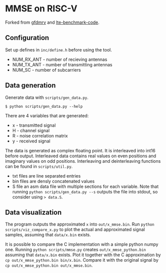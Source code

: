 # MMSE on RISC-V

Forked from [gfdmrv](https://gitlab.vodafone-chair.org/viktor.razilov/gfdmrv) and [lte-benchmark-code](https://gitlab.vodafone-chair.org/viktor.razilov/lte-benchmark-code).

## Configuration

Set up defines in `inc/define.h` before using the tool.
- NUM_RX_ANT - number of recieving antennas
- NUM_TX_ANT - number of transmitting antennas
- NUM_SC - number of subcarriers 

## Data generation

Generate data with `scripts/gen_data.py`.

```
$ python scripts/gen_data.py --help
```

There are 4 variables that are generated:
- x - transmitted signal
- H - channel signal
- R - noise correlation matrix
- y - received signal

The data is generated as complex floating point. It is interleaved into int16 before output. Interleaved data contains real values on even positions and imaginary values on odd positions. Interleaving and deinterleaving functions can be found in `scripts/util.py`.

- txt files are line separated entries
- bin files are densly concatenated values
- S file an asm data file with multiple sections for each variable. Note that running `python scripts/gen_data.py --s` outputs the file into stdout, so consider using `> data.S`.  

## Data visualization

The program outputs the approximated `x` into `out/x_mmse.bin`. Run `python scripts/viz_compare_x.py` to plot the actual and approximated signal samples, assuming that `data/x.bin` exists.

It is possible to compare the C implementation with a simple python numpy one. Running `python scripts/mmse.py` creates `out/x_mmse_python.bin` assuming that `data/x.bin` exists. Plot it together with the C approximation by `cp out/x_mmse_python.bin bin/x.bin`. Compare it with the original signal by `cp out/x_mmse_python.bin out/x_mmse.bin`.
